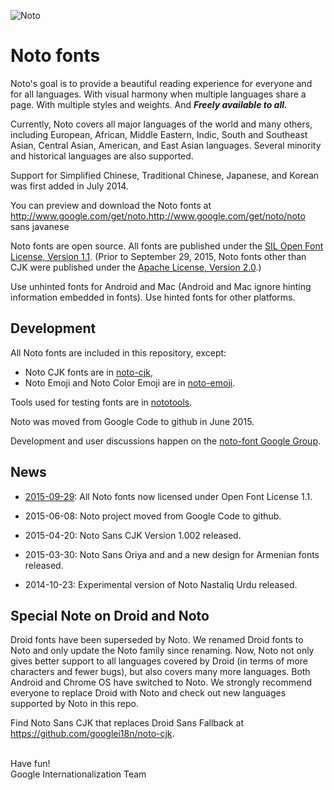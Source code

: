 ![Noto](images/noto.png)
# Noto fonts

Noto's goal is to provide a beautiful reading experience for everyone and for all languages. With visual harmony when multiple languages share a page. With multiple styles and weights. And **_Freely available to all._**

Currently, Noto covers all major languages of the world and many others, including European, African, Middle Eastern, Indic, South and Southeast Asian, Central Asian, American, and East Asian languages. Several minority and historical languages are also supported.

Support for Simplified Chinese, Traditional Chinese, Japanese, and Korean was first added in July 2014.

You can preview and download the Noto fonts at http://www.google.com/get/noto.http://www.google.com/get/noto/noto sans javanese

Noto fonts are open source. All fonts are published under the [SIL Open Font License, Version 1.1](http://scripts.sil.org/cms/scripts/page.php?site_id=nrsi&id=OFL).  (Prior to September 29, 2015, Noto fonts other than CJK were published under the [Apache License, Version 2.0](http://www.apache.org/licenses/LICENSE-2.0.html).)

Use unhinted fonts for Android and Mac (Android and Mac ignore hinting information embedded in fonts). Use hinted fonts for other platforms.

## Development

All Noto fonts are included in this repository, except:

  * Noto CJK fonts are in [noto-cjk](https://github.com/googlei18n/noto-cjk),
  * Noto Emoji and Noto Color Emoji are in [noto-emoji](https://github.com/googlei18n/noto-emoji).

Tools used for testing fonts are in [nototools](https://github.com/googlei18n/nototools).

Noto was moved from Google Code to github in June 2015.

Development and user discussions happen on the [noto-font Google Group](https://groups.google.com/d/forum/noto-font).

## News

* [2015-09-29](NEWS): All Noto fonts now licensed under Open Font License 1.1.

* 2015-06-08: Noto project moved from Google Code to github.

* 2015-04-20: Noto Sans CJK Version 1.002 released.

* 2015-03-30: Noto Sans Oriya and and a new design for Armenian fonts released.

* 2014-10-23: Experimental version of Noto Nastaliq Urdu released.

## Special Note on Droid and Noto
Droid fonts have been superseded by Noto. We renamed Droid fonts to Noto and only update the Noto family since renaming. Now, Noto not only gives better support to all languages covered by Droid (in terms of more characters and fewer bugs), but also covers many more languages. Both Android and Chrome OS have switched to Noto. We strongly recommend everyone to replace Droid with Noto and check out new languages supported by Noto in this repo.

Find Noto Sans CJK that replaces Droid Sans Fallback at https://github.com/googlei18n/noto-cjk.

<br/>
Have fun!<br/>
Google Internationalization Team
